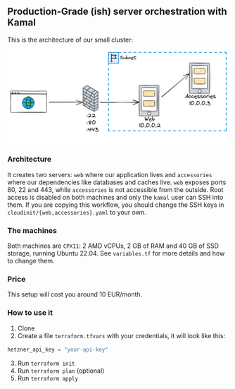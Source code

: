 ## Production-Grade (ish) server orchestration with Kamal

This is the architecture of our small cluster:

![Architecture](arch.png)

### Architecture

It creates two servers: `web` where our application lives and `accessories` where our dependencies like databases and caches live.
`web` exposes ports 80, 22 and 443, while `accessories` is not accessible from the outside. Root access is disabled on both machines and only the `kamal` user can SSH into them.
If you are copying this workflow, you should change the SSH keys in `cloudinit/{web,accessories}.yaml` to your own.

### The machines

Both machines are `CPX11`: 2 AMD vCPUs, 2 GB of RAM and 40 GB of SSD storage, running Ubuntu 22.04. See `variables.tf` for more details and how to change them.

### Price

This setup will cost you around 10 EUR/month.

### How to use it

1. Clone
2. Create a file `terraform.tfvars` with your credentials, it will look like this:

```terraform
hetzner_api_key = "your-api-key"
```
3. Run `terraform init`
4. Run `terraform plan` (optional)
5. Run `terraform apply`
